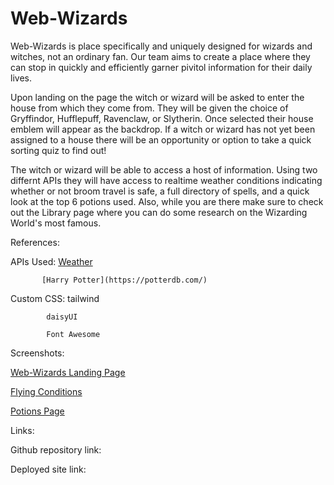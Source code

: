 # Web-Wizards

Web-Wizards is place specifically and uniquely designed for wizards and witches, not an ordinary fan. Our team aims to create a place where they can stop in quickly and efficiently garner pivitol information for their daily lives.  

Upon landing on the page the witch or wizard will be asked to enter the house from which they come from.  They will be given the choice of Gryffindor, Hufflepuff, Ravenclaw, or Slytherin.  Once selected their house emblem will appear as the backdrop.  If a witch or wizard has not yet been assigned to a house there will be an opportunity or option to take a quick sorting quiz to find out!

The witch or wizard will be able to access a host of information. Using two differnt APIs they will have access to realtime weather conditions indicating whether or not broom travel is safe, a full directory of spells, and a quick look at the top 6 potions used. Also, while you are there make sure to check out the Library page where you can do some research on the Wizarding World's most famous. 



References:

APIs Used: [Weather](https://www.weatherapi.com/)

           [Harry Potter](https://potterdb.com/)

Custom CSS: tailwind

            daisyUI

            Font Awesome


Screenshots:
            
[Web-Wizards Landing Page]()

[Flying Conditions]()

[Potions Page]()



Links:

Github repository link:

Deployed site link:
